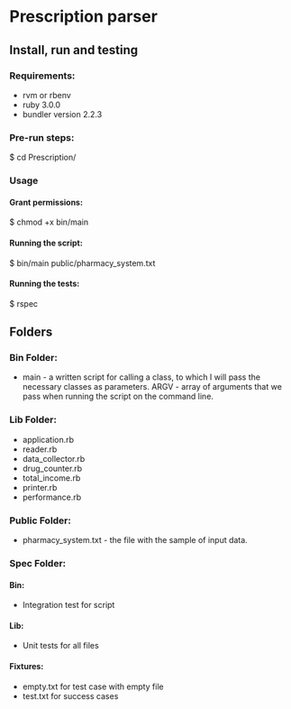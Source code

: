 # Prescription parser


## Install, run and testing

### Requirements:

- rvm or rbenv
- ruby 3.0.0
- bundler version 2.2.3

### Pre-run steps:


$ cd Prescription/


### Usage

#### Grant permissions:


$ chmod +x bin/main


#### Running the script:


$ bin/main public/pharmacy_system.txt


#### Running the tests:

$ rspec

## Folders

### Bin Folder:

- main - a written script for calling a class, to which I will pass the necessary classes as parameters. ARGV - array of arguments that we pass when running the script on the command line.

### Lib Folder:

- application.rb
- reader.rb 
- data_collector.rb
- drug_counter.rb
- total_income.rb
- printer.rb
- performance.rb

### Public Folder:

- pharmacy_system.txt - the file with the sample of input data.

### Spec Folder:

#### Bin:

- Integration test for script

#### Lib:

- Unit tests for all files

#### Fixtures:

- empty.txt for test case with empty file
- test.txt for success cases
